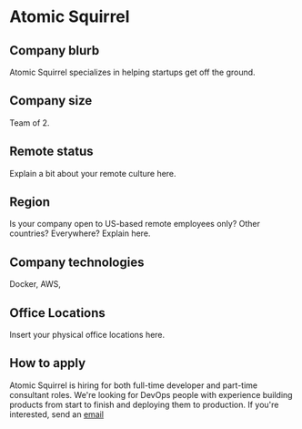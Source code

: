 # Atomic Squirrel

## Company blurb

Atomic Squirrel specializes in helping startups get off the ground.

## Company size

Team of 2.

## Remote status

Explain a bit about your remote culture here.

## Region

Is your company open to US-based remote employees only? Other countries? Everywhere? Explain here.

## Company technologies

Docker, AWS,

## Office Locations

Insert your physical office locations here.

## How to apply

Atomic Squirrel is hiring for both full-time developer and part-time consultant roles. We're looking for DevOps people with experience building products from start to finish and deploying them to production. If you're interested, send an [email](mailto:info@atomic-squirrel.net)

